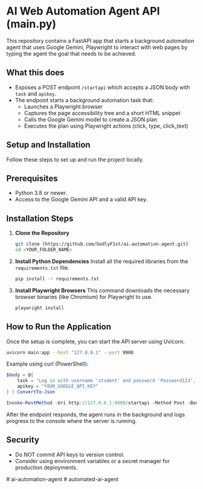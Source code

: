 # AI Web Automation Agent API (main.py)

This repository contains a FastAPI app that starts a background automation agent that uses Google Gemini, Playwright to interact with web pages by typing the agent the goal that needs to be achieved.

## What this does
- Exposes a POST endpoint `/startapi` which accepts a JSON body with `task` and `apikey`.
- The endpoint starts a background automation task that:
  - Launches a Playwright browser
  - Captures the page accessibility tree and a short HTML snippet
  - Calls the Google Gemini model to create a JSON plan
  - Executes the plan using Playwright actions (click, type, click_text)

## Setup and Installation

Follow these steps to set up and run the project locally.

## Prerequisites
*   Python 3.8 or newer.
*   Access to the Google Gemini API and a valid API key.

## Installation Steps

1.  **Clone the Repository**
    ```bash
    git clone (https://github.com/GodlyF1st/ai-automation-agent.git)
    cd <YOUR_FOLDER_NAME>
    ```

2.  **Install Python Dependencies**
    Install all the required libraries from the `requirements.txt` file.
    ```bash
    pip install -r requirements.txt
    ```

3.  **Install Playwright Browsers**
    This command downloads the necessary browser binaries (like Chromium) for Playwright to use.
    ```bash
    playwright install
    ```

## How to Run the Application

Once the setup is complete, you can start the API server using Uvicorn.

```bash
uvicorn main:app --host "127.0.0.1" --port 9900
```

Example using curl (PowerShell):

```powershell
$body = @{
    task = "Log in with username 'student' and password 'Password123', and then log out."
    apikey = "YOUR_GOOGLE_API_KEY"
} | ConvertTo-Json

Invoke-RestMethod -Uri http://127.0.0.1:9900/startapi -Method Post -Body $body -ContentType 'application/json'
```

After the endpoint responds, the agent runs in the background and logs progress to the console where the server is running.

## Security
- Do NOT commit API keys to version control.
- Consider using environment variables or a secret manager for production deployments.


 
 

#   a i - a u t o m a t i o n - a g e n t  
 #   a u t o m a t e d - a i - a g e n t  
 